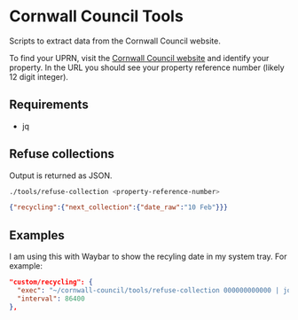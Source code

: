 # Cornwall Council Tools
Scripts to extract data from the Cornwall Council website.

To find your UPRN, visit the [Cornwall Council website](https://www.cornwall.gov.uk/my-area/) and identify your property. In the URL you should see your property reference number (likely 12 digit integer).

## Requirements

* jq

## Refuse collections

Output is returned as JSON.

```bash
./tools/refuse-collection <property-reference-number>
```

```json
{"recycling":{"next_collection":{"date_raw":"10 Feb"}}}
```

## Examples

I am using this with Waybar to show the recyling date in my system tray. For example:

```json
"custom/recycling": {
  "exec": "~/cornwall-council/tools/refuse-collection 000000000000 | jq -r '.recycling.next_collection.date_raw' | awk '{print \"♻ \" $1 \" \" $2}'",
  "interval": 86400
},
```
